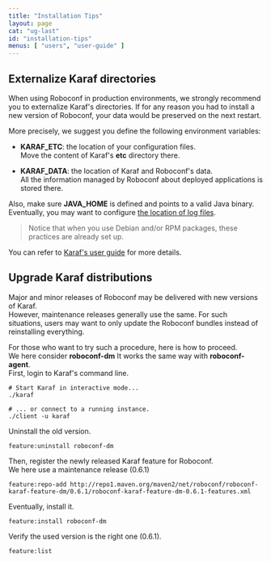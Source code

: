 ```yaml
---
title: "Installation Tips"
layout: page
cat: "ug-last"
id: "installation-tips"
menus: [ "users", "user-guide" ]
---
```


## Externalize Karaf directories

When using Roboconf in production environments, we strongly recommend you to
externalize Karaf's directories. If for any reason you had to install a new
version of Roboconf, your data would be preserved on the next restart.

More precisely, we suggest you define the following environment variables:

* **KARAF_ETC**: the location of your configuration files.  
Move the content of Karaf's **etc** directory there.

* **KARAF_DATA**: the location of Karaf and Roboconf's data.  
All the information managed by Roboconf about deployed applications is stored there.

Also, make sure **JAVA_HOME** is defined and points to a valid Java binary.  
Eventually, you may want to configure [the location of log files](configuring-the-loggers.html).

> Notice that when you use Debian and/or RPM packages,
> these practices are already set up.

You can refer to [Karaf's user guide](https://karaf.apache.org/manual/latest/)
for more details.


## Upgrade Karaf distributions

Major and minor releases of Roboconf may be delivered with new versions of Karaf.  
However, maintenance releases generally use the same. For such situations, users may want
to only update the Roboconf bundles instead of reinstalling everything.

For those who want to try such a procedure, here is how to proceed.  
We here consider **roboconf-dm** It works the same way with **roboconf-agent**.  
First, login to Karaf's command line.

```properties
# Start Karaf in interactive mode...
./karaf

# ... or connect to a running instance.
./client -u karaf
```

Uninstall the old version.

```properties
feature:uninstall roboconf-dm
```

Then, register the newly released Karaf feature for Roboconf.    
We here use a maintenance release (0.6.1)

```properties
feature:repo-add http://repo1.maven.org/maven2/net/roboconf/roboconf-karaf-feature-dm/0.6.1/roboconf-karaf-feature-dm-0.6.1-features.xml
```

Eventually, install it.

```properties
feature:install roboconf-dm
```

Verify the used version is the right one (0.6.1).

```properties
feature:list
```

